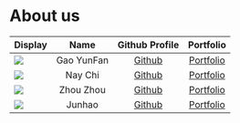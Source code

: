 # About us

Display |    Name    | Github Profile | Portfolio 
--------|:----------:|:--------------:|:---------:
![](https://via.placeholder.com/100.png?text=Photo) | Gao YunFan | [Github](https://github.com/) | [Portfolio](docs/team/johndoe.md)
![](https://via.placeholder.com/100.png?text=Photo) |  Nay Chi   | [Github](https://github.com/) | [Portfolio](docs/team/johndoe.md)
![](https://via.placeholder.com/100.png?text=Photo) | Zhou Zhou  | [Github](https://github.com/) | [Portfolio](docs/team/johndoe.md)
![](https://via.placeholder.com/100.png?text=Photo) |   Junhao   | [Github](https://github.com/) | [Portfolio](docs/team/johndoe.md)

